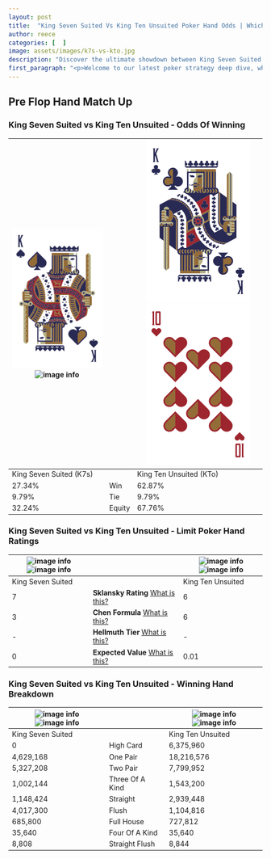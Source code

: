 ```yaml
---
layout: post
title:  "King Seven Suited Vs King Ten Unsuited Poker Hand Odds | Which Is The Better Hand In Poker? A Complete Guide"
author: reece
categories: [  ]
image: assets/images/k7s-vs-kto.jpg
description: "Discover the ultimate showdown between King Seven Suited and King Ten Unsuited in poker! Uncover the odds, strategies, and scenarios where one hand triumphs over the other. Get ready to up your poker game with this thrilling analysis."
first_paragraph: "<p>Welcome to our latest poker strategy deep dive, where we're pitting two distinct hands against each other in a high-stakes showdown: King Seven Suited vs King Ten Unsuited.</p><p>In the dynamic world of poker, every decision counts, and knowing which hand holds the upper hand is key to your success at the table.</p><p>In this article, we'll dissect these two hands, explore the scenarios where one dominates the other, and equip you with the knowledge to make strategic choices that can tip the odds in your favor.</p><p>Get ready to unravel the intriguing dynamics of these poker hands and elevate your game to new heights.</p>"
---
```




[comment]: # (sp0)

## Pre Flop Hand Match Up

<div class="table hand-ratings" markdown="1"> 



### King Seven Suited vs King Ten Unsuited - Odds Of Winning


    
| ![image info](assets/images/hand1/k.png) ![image info](assets/images/hand1/7s.png) |  | ![image info](assets/images/hand2/k.png) ![image info](assets/images/hand2/to.png) |
| -------- | -------- | -------- |
| King Seven Suited (K7s) |  | King Ten Unsuited (KTo) |
| 27.34% | Win | 62.87% |
| 9.79% | Tie | 9.79% |
| 32.24% | Equity | 67.76% |




[comment]: # (sp1)



### King Seven Suited vs King Ten Unsuited - Limit Poker Hand Ratings


    
| ![image info](https://www.riverpairs.com/assets/images/hand1/k.png) ![image info](https://www.riverpairs.com/assets/images/hand1/7s.png) |  | ![image info](https://www.riverpairs.com/assets/images/hand2/k.png) ![image info](https://www.riverpairs.com/assets/images/hand2/to.png) |
| -------- | -------- | -------- |
| King Seven Suited |  | King Ten Unsuited |
| 7 | **Sklansky Rating** [What is this?](/sklansky-rating-explained) | 6 |
| 3 | **Chen Formula** [What is this?](/chen-formula-explained) | 6 |
| - | **Hellmuth Tier** [What is this?](/Hellmuth-tier-explained) | - |
| 0 | **Expected Value** [What is this?](/expected-value-explained) | 0.01 |




[comment]: # (sp2)



### King Seven Suited vs King Ten Unsuited - Winning Hand Breakdown


    
| ![image info](https://www.riverpairs.com/assets/images/hand1/k.png) ![image info](https://www.riverpairs.com/assets/images/hand1/7s.png) |  | ![image info](https://www.riverpairs.com/assets/images/hand2/k.png) ![image info](https://www.riverpairs.com/assets/images/hand2/to.png) |
| -------- | -------- | -------- |
| King Seven Suited |  | King Ten Unsuited |
| 0 | High Card | 6,375,960 |
| 4,629,168 | One Pair | 18,216,576 |
| 5,327,208 | Two Pair | 7,799,952 |
| 1,002,144 | Three Of A Kind | 1,543,200 |
| 1,148,424 | Straight | 2,939,448 |
| 4,017,300 | Flush | 1,104,816 |
| 685,800 | Full House | 727,812 |
| 35,640 | Four Of A Kind | 35,640 |
| 8,808 | Straight Flush | 8,844 |




[comment]: # (sp3)



</div>

[comment]: # (sp4)



[comment]: # (sp5)

